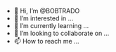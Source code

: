 - 👋 Hi, I’m @BOBTRADO
- 👀 I’m interested in ...
- 🌱 I’m currently learning ...
- 💞️ I’m looking to collaborate on ...
- 📫 How to reach me ...

<!---
BOBTRADO/BOBTRADO is a ✨ special ✨ repository because its `README.md` (this file) appears on your GitHub profile.
You can click the Preview link to take a look at your changes.
--->
